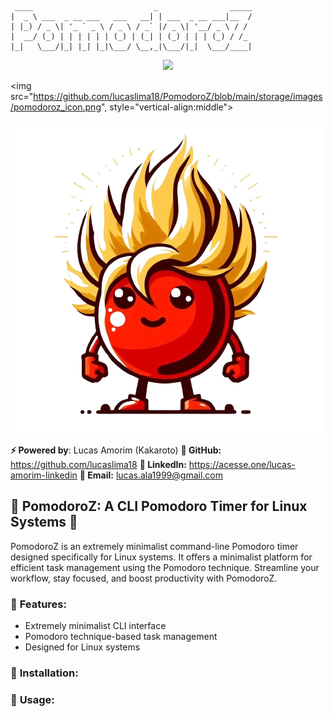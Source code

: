 ```
 ____                           _                _____
|  _ \ ___  _ __ ___   ___   __| | ___  _ __ ___|__  /
| |_) / _ \| '_ ` _ \ / _ \ / _` |/ _ \| '__/ _ \ / / 
|  __/ (_) | | | | | | (_) | (_| | (_) | | | (_) / /_ 
|_|   \___/|_| |_| |_|\___/ \__,_|\___/|_|  \___/____|
```

<div align="center">
	<img src="https://i.imgur.com/8BgVXcY.png">
</div>

<img src="https://github.com/lucaslima18/PomodoroZ/blob/main/storage/images/pomodoroz_icon.png", style="vertical-align:middle">

!["http://storage/images/pomodoroz_icon.png"](https://github.com/lucaslima18/PomodoroZ/blob/main/storage/images/pomodoroz_icon.png)

**⚡ Powered by**: Lucas Amorim (Kakaroto)
**🐙 GitHub:** https://github.com/lucaslima18
**🔗 LinkedIn:** https://acesse.one/lucas-amorim-linkedin
**📧 Email:** lucas.ala1999@gmail.com

## 🍅 **PomodoroZ**: A CLI Pomodoro Timer for Linux Systems 🚀

PomodoroZ is an extremely minimalist command-line Pomodoro timer designed specifically for Linux systems. It offers a minimalist platform for efficient task management using the Pomodoro technique. Streamline your workflow, stay focused, and boost productivity with PomodoroZ.

### 🔧 **Features**:
- Extremely minimalist CLI interface
- Pomodoro technique-based task management
- Designed for Linux systems

### 🚀 **Installation**:


### 📖 **Usage**:


